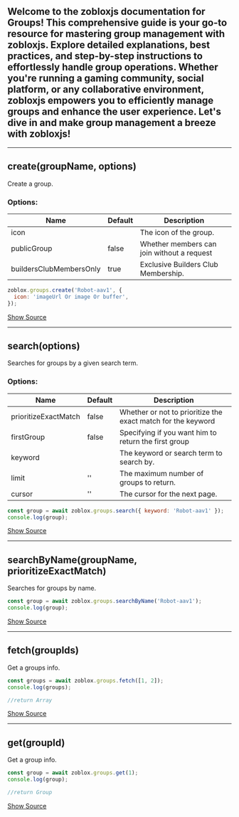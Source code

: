 ## Welcome to the zobloxjs documentation for Groups! This comprehensive guide is your go-to resource for mastering group management with zobloxjs. Explore detailed explanations, best practices, and step-by-step instructions to effortlessly handle group operations. Whether you're running a gaming community, social platform, or any collaborative environment, zobloxjs empowers you to efficiently manage groups and enhance the user experience. Let's dive in and make group management a breeze with zobloxjs!

---

## create(groupName, options)

Create a group.

### Options:

| Name                    | Default | Description                                |
| ----------------------- | ------- | ------------------------------------------ |
| icon                    |         | The icon of the group.                     |
| publicGroup             | false   | Whether members can join without a request |
| buildersClubMembersOnly | true    | Exclusive Builders Club Membership.        |

```js
zoblox.groups.create('Robot-aav1', {
  icon: 'imageUrl Or image Or buffer',
});
```

[Show Source]()

---

## search(options)

Searches for groups by a given search term.

### Options:

| Name                 | Default | Description                                                  |
| -------------------- | ------- | ------------------------------------------------------------ |
| prioritizeExactMatch | false   | Whether or not to prioritize the exact match for the keyword |
| firstGroup           | false   | Specifying if you want him to return the first group         |
| keyword              |         | The keyword or search term to search by.                     |
| limit                | ''      | The maximum number of groups to return.                      |
| cursor               | ''      | The cursor for the next page.                                |

```js
const group = await zoblox.groups.search({ keyword: 'Robot-aav1' });
console.log(group);
```

[Show Source]()

---

## searchByName(groupName, prioritizeExactMatch)

Searches for groups by name.

```js
const group = await zoblox.groups.searchByName('Robot-aav1');
console.log(group);
```

[Show Source]()

---

## fetch(groupIds)

Get a groups info.

```js
const groups = await zoblox.groups.fetch([1, 2]);
console.log(groups);

//return Array
```

[Show Source]()

---

## get(groupId)

Get a group info.

```js
const group = await zoblox.groups.get(1);
console.log(group);

//return Group
```

[Show Source]()
